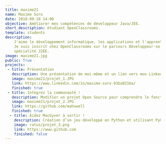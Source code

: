 ```yaml
---
title: maxime21
name: Maxime Soro
date: 2018-09-18 14:00
objective: Améliorer mes compétences de développeur Java/JEE.
short_description: étudiant OpenClassrooms. 
template: students
description:
    J'aime le développement informatique, les applications et l'apprentissage. 
    Je suis inscrit chez OpenClassrooms sur le parcours Développeur·se d'Application Java 
    spécialité J2EE.
image: maxime21.jpg
public: True
projects:
 - title: Présentation
   description: Une présentation de moi-même et un lien vers mon LinkedIn.
   image: maxime21/projet_1.JPG
   link: https://www.linkedin.com/in/maxime-soro-93ba0216a/
   finished: true
 - title: Intégrez la communauté !
   description: Modifier un projet Open Source pour comprendre le fonctionnement de Git, de Github et des pull requests.
   image: maxime21/projet_2.JPG
   link: https://github.com/mahxwell
   finished: true
  - title: Aidez MacGyver à sortir !
    description: Création d’un jeu développé en Python et utilisant PyGame.
    image: ratus/projet_3.png
    link: https://www.github.com
    finished: false
---
```

